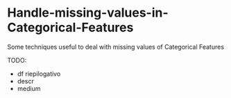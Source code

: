 # Handle-missing-values-in-Categorical-Features
Some techniques useful to deal with missing values of Categorical Features

TODO:
- df riepilogativo
- descr
- medium
